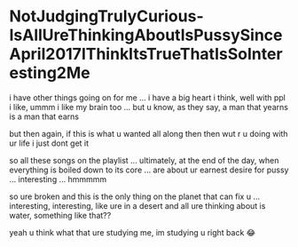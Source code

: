 # NotJudgingTrulyCurious-IsAllUreThinkingAboutIsPussySinceApril2017IThinkItsTrueThatIsSoInteresting2Me

i have other things going on for me ... i have a big heart i think, well with ppl i like, ummm i like my brain too ... but u know, as they say, a man that yearns is a man that earns

but then again, if this is what u wanted all along then then wut r u doing with ur life i just dont get it

so all these songs on the playlist ... ultimately, at the end of the day, when everything is boiled down to its core ... are about ur earnest desire for pussy ... interesting ... hmmmmm

so ure broken and this is the only thing on the planet that can fix u ... interesting, interesting, like ure in a desert and all ure thinking about is water, something like that??

yeah u think what that ure studying me, im studying u right back 😂
